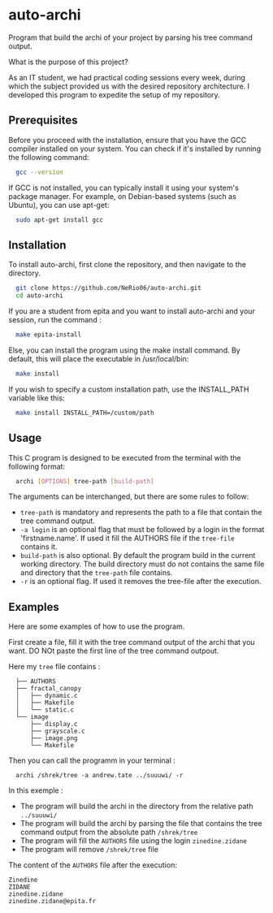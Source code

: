 
# auto-archi

Program that build the archi of your project by parsing his tree command output.

What is the purpose of this project?

As an IT student, we had practical coding sessions every week, during which the subject provided us with the desired repository architecture. I developed this program to expedite the setup of my repository.

## Prerequisites

Before you proceed with the installation, ensure that you have the GCC compiler installed on your system. You can check if it's installed by running the following command:

```bash
  gcc --version
```

If GCC is not installed, you can typically install it using your system's package manager. For example, on Debian-based systems (such as Ubuntu), you can use apt-get:

```bash
  sudo apt-get install gcc
```
## Installation

To install auto-archi, first clone the repository, and then navigate to the directory.

```bash
  git clone https://github.com/NeRio06/auto-archi.git
  cd auto-archi
```

If you are a student from epita and you want to install auto-archi and your session, run the command :

```bash
  make epita-install
```

Else, you can install the program using the make install command. By default, this will place the executable in /usr/local/bin:

```bash
  make install
```
If you wish to specify a custom installation path, use the INSTALL_PATH variable like this:

```bash
  make install INSTALL_PATH=/custom/path
```
## Usage
This C program is designed to be executed from the terminal with the following format:

```bash
  archi [OPTIONS] tree-path [build-path]
```

The arguments can be interchanged, but there are some rules to follow:

- `tree-path` is mandatory and represents the path to a file that contain the tree command output.
- `-a login` is an optional flag that must be followed by a login in the format 'firstname.name'. If used it fill the AUTHORS file if the `tree-file` contains it.
- `build-path` is also optional. By default the program build in the current working directory. The build directory must do not contains the same file and directory that the `tree-path` file contains.
- `-r` is an optional flag. If used it removes the tree-file after the execution.

## Examples

Here are some examples of how to use the program. 


First create a file, fill it with the tree command output of the archi that you want. DO NOt paste the first line of the tree command outpout.

Here my `tree` file contains :
```
  ├── AUTHORS
  ├── fractal_canopy
  │   ├── dynamic.c
  │   ├── Makefile
  │   └── static.c
  └── image
      ├── display.c
      ├── grayscale.c
      ├── image.png
      └── Makefile
```

Then you can call the programm in your terminal :

```
  archi /shrek/tree -a andrew.tate ../suuuwi/ -r
```
In this exemple :
 - The program will build the archi in the directory from the relative path `../suuuwi/`
 - The program will build the archi by parsing the file that contains the tree command output from the absolute path `/shrek/tree`
 - The program will fill the `AUTHORS` file using the login `zinedine.zidane`
 - The program will remove `/shrek/tree` file

 The content of the `AUTHORS` file after the execution:
 ```
 Zinedine
 ZIDANE 
 zinedine.zidane
 zinedine.zidane@epita.fr
 ```
